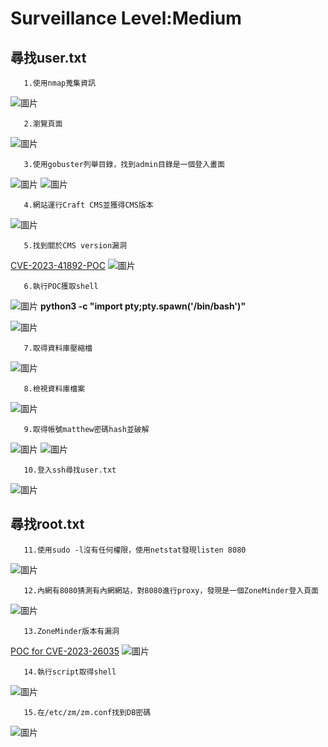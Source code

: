 Surveillance Level:Medium
===
尋找user.txt
---

       1.使用nmap蒐集資訊

![圖片](https://github.com/favorite986141/jamescao/assets/125249893/1bab0ecc-aa6d-4909-a8fb-2ee8e4eddd38)

       2.瀏覽頁面

![圖片](https://github.com/favorite986141/jamescao/assets/125249893/ba421d75-db8c-420a-8343-b43bc1ea7685)

       3.使用gobuster列舉目錄，找到admin目錄是一個登入畫面

![圖片](https://github.com/favorite986141/jamescao/assets/125249893/a91647db-f615-435f-8c1c-6334a8145371)
![圖片](https://github.com/favorite986141/jamescao/assets/125249893/92fb70d8-3ba8-41e3-b9bc-39383174eab4)

       4.網站運行Craft CMS並獲得CMS版本
       
![圖片](https://github.com/favorite986141/jamescao/assets/125249893/7360ed1c-96b0-480f-ac43-a87c1ebdfe1d)

       5.找到關於CMS version漏洞
       
[CVE-2023-41892-POC](https://gist.github.com/zhsh9/ae0d6093640aa5c82c534ebee80fa1df)
![圖片](https://github.com/favorite986141/jamescao/assets/125249893/11a6e496-2be6-49ba-bfab-21d3fb08f15a)

       6.執行POC獲取shell
       
![圖片](https://github.com/favorite986141/jamescao/assets/125249893/c1eb3f9e-e1bc-49d7-b514-225e46b88867)
**python3 -c "import pty;pty.spawn('/bin/bash')"**

![圖片](https://github.com/favorite986141/jamescao/assets/125249893/9463e5fb-1f81-413d-8e21-fa11a460b01f)

       7.取得資料庫壓縮檔

![圖片](https://github.com/favorite986141/jamescao/assets/125249893/8f32ead5-d3ce-4459-949f-f1f12494bafa)

       8.檢視資料庫檔案

![圖片](https://github.com/favorite986141/jamescao/assets/125249893/134199fe-7f1f-40a6-b4d5-8d92918635bb)

       9.取得帳號matthew密碼hash並破解

![圖片](https://github.com/favorite986141/jamescao/assets/125249893/387c9a4e-28c4-4736-b670-3f95ae91214b)
![圖片](https://github.com/favorite986141/jamescao/assets/125249893/f35ee204-5bfe-4676-97b9-dfad4fd96ba1)

       10.登入ssh尋找user.txt
       
![圖片](https://github.com/favorite986141/jamescao/assets/125249893/d4f9f849-a77c-4d6c-a95c-5796fdd032f5)

尋找root.txt
---

       11.使用sudo -l沒有任何權限，使用netstat發現listen 8080

![圖片](https://github.com/favorite986141/jamescao/assets/125249893/dbf7e56c-992c-4d32-ace1-3b1545274f85)

       12.內網有8080猜測有內網網站，對8080進行proxy，發現是一個ZoneMinder登入頁面

![圖片](https://github.com/favorite986141/jamescao/assets/125249893/5944cf26-422e-4427-961d-1f449b687815)

       13.ZoneMinder版本有漏洞

[POC for CVE-2023-26035](https://github.com/rvizx/CVE-2023-26035)
![圖片](https://github.com/favorite986141/jamescao/assets/125249893/bba899c1-02e1-43d5-89f0-83c36e95cd39)

       14.執行script取得shell

![圖片](https://github.com/favorite986141/jamescao/assets/125249893/d4832d86-8df5-415a-b8d4-5806f1bf52d6)

       15.在/etc/zm/zm.conf找到DB密碼

![圖片](https://github.com/favorite986141/jamescao/assets/125249893/4ae26ac4-8f87-45b0-8698-5c7e199573a5)


